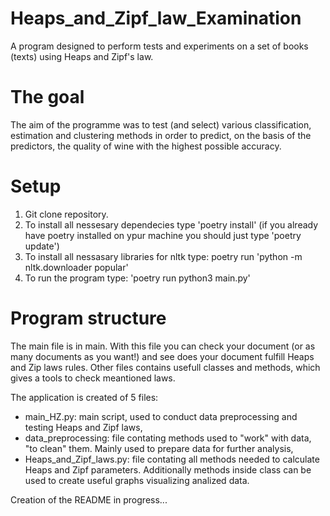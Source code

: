 # Heaps_and_Zipf_law_Examination
A program designed to perform tests and experiments on a set of books (texts) using Heaps and Zipf's law. 


# The goal
The aim of the programme was to test (and select) various classification, estimation and clustering methods in order to predict, on the basis of the predictors, the quality of wine with the highest possible accuracy. 

# Setup 
1. Git clone repository.
2. To install all nessesary dependecies type 'poetry install' (if you already have poetry installed on ypur machine you should just type 'poetry update')
3. To install all nessasary libraries for nltk type: poetry run 'python -m nltk.downloader popular'
4. To run the program type: 'poetry run python3 main.py'

# Program structure
The main file is in main. With this file you can check your document (or as many documents as you want!) and see does your document fulfill Heaps and Zip laws rules. 
Other files contains usefull classes and methods, which gives a tools to check meantioned laws.

The application is created of 5 files:
- main_HZ.py: main script, used to conduct data preprocessing and testing Heaps and Zipf laws,
- data_preprocessing: file contating methods used to "work" with data, "to clean" them. Mainly used to prepare data for further analysis, 
- Heaps_and_Zipf_laws.py: file contating all methods needed to calculate Heaps and Zipf parameters. Additionally methods inside class can be used to create useful graphs visualizing analized data. 

Creation of the README in progress...

